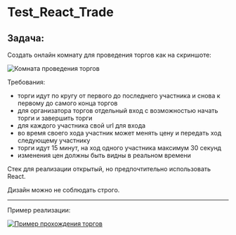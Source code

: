# Test_React_Trade
Задача:
-------

Создать онлайн комнату для проведения торгов как на скриншоте:

![Комната проведения торгов](https://github.com/lotus-uems/Test_Task_React/blob/main/timer.png?nocache=1) 

Требования:
- торги идут по кругу от первого до последнего участника и снова к первому до самого конца торгов
- для организатора торгов отдельный вход с возможностью начать торги и завершить торги
- для каждого участника свой url для входа
- во время своего хода участник может менять цену и передать ход следующему участнику
- торги идут 15 минут, на ход одного участника максимум 30 секунд
- изменения цен должны быть видны в реальном времени

Стек для реализации открытый, но предпочтительно использовать React.

Дизайн можно не соблюдать строго.

-------------

Пример реализации:

[![Пример прохождения торгов](https://github.com/lotus-uems/Test_React_Trade/blob/main/lotus-trade-video.png)](https://www.youtube.com/watch?v=YLVSHvq5g6k "Пример прохождения торгов")
